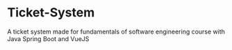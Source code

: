 # Ticket-System
A ticket system made for fundamentals of software engineering course with Java Spring Boot and VueJS
